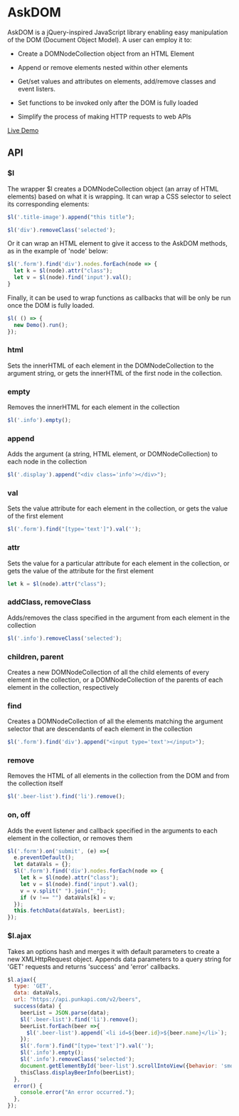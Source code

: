 # AskDOM

AskDOM is a jQuery-inspired JavaScript library enabling easy manipulation of the DOM (Document Object Model). A user can employ it to:

* Create a DOMNodeCollection object from an HTML Element

* Append or remove elements nested within other elements

* Get/set values and attributes on elements, add/remove classes and event listers.

* Set functions to be invoked only after the DOM is fully loaded

* Simplify the process of making HTTP requests to web APIs

[Live Demo](http://aschneit.com/AskDom/)


## API

### $l

The wrapper $l creates a DOMNodeCollection object (an array of HTML elements) based on what it is wrapping. It can wrap a CSS selector to select its corresponding elements:

```JavaScript
$l('.title-image').append("this title");

$l('div').removeClass('selected');
```
Or it can wrap an HTML element to give it access to the AskDOM methods, as in the example of 'node' below:

```JavaScript
$l('.form').find('div').nodes.forEach(node => {
  let k = $l(node).attr("class");
  let v = $l(node).find('input').val();
}
```

Finally, it can be used to wrap functions as callbacks that will be only be run once the DOM is fully loaded.

```JavaScript
$l( () => {
  new Demo().run();
});
```

### html

Sets the innerHTML of each element in the DOMNodeCollection to the argument string, or gets the innerHTML of the first node in the collection.

### empty

Removes the innerHTML for each element in the collection

```JavaScript
$l('.info').empty();
```

### append

Adds the argument (a string, HTML element, or DOMNodeCollection) to each node in the collection

```JavaScript
$l('.display').append("<div class='info'></div>");
```

### val

Sets the value attribute for each element in the collection, or gets the value of the first element

```JavaScript
$l('.form').find("[type='text']").val('');
```

### attr

Sets the value for a particular attribute for each element in the collection, or gets the value of the attribute for the first element

```JavaScript
let k = $l(node).attr("class");
```

### addClass, removeClass

Adds/removes the class specified in the argument from each element in the collection

```JavaScript
$l('.info').removeClass('selected');
```

### children, parent

Creates a new DOMNodeCollection of all the child elements of every element in the collection, or a DOMNodeCollection of the parents of each element in the collection, respectively

### find

Creates a DOMNodeCollection of all the elements matching the argument selector that are descendants of each element in the collection

```JavaScript
$l('.form').find('div').append("<input type='text'></input>");
```

### remove

Removes the HTML of all elements in the collection from the DOM and from the collection itself

```JavaScript
$l('.beer-list').find('li').remove();
```

### on, off

Adds the event listener and callback specified in the arguments to each element in the collection, or removes them

```JavaScript
$l('.form').on('submit', (e) =>{
  e.preventDefault();
  let dataVals = {};
  $l('.form').find('div').nodes.forEach(node => {
    let k = $l(node).attr("class");
    let v = $l(node).find('input').val();
    v = v.split(" ").join("_");
    if (v !== "") dataVals[k] = v;
  });
  this.fetchData(dataVals, beerList);
});
```

### $l.ajax

Takes an options hash and merges it with default parameters to create a new XMLHttpRequest object. Appends data parameters to a query string for 'GET' requests and returns 'success' and 'error' callbacks.

```JavaScript
$l.ajax({
  type: 'GET',
  data: dataVals,
  url: "https://api.punkapi.com/v2/beers",
  success(data) {
    beerList = JSON.parse(data);
    $l('.beer-list').find('li').remove();
    beerList.forEach(beer =>{
      $l('.beer-list').append(`<li id=${beer.id}>${beer.name}</li>`);
    });
    $l('.form').find("[type='text']").val('');
    $l('.info').empty();
    $l('.info').removeClass('selected');
    document.getElementById('beer-list').scrollIntoView({behavior: 'smooth'});
    thisClass.displayBeerInfo(beerList);
  },
  error() {
    console.error("An error occurred.");
  },
});
```
